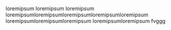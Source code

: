 loremipsum loremipsum
loremipsum
loremipsumloremipsumloremipsumloremipsumloremipsum
loremipsumloremipsumloremipsum
loremipsumloremipsum fvggg
